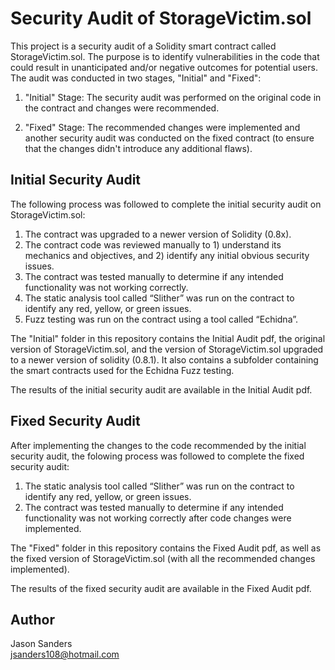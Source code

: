 # Security Audit of StorageVictim.sol

This project is a security audit of a Solidity smart contract called StorageVictim.sol. The purpose is to identify vulnerabilities in the code that could result in unanticipated and/or negative outcomes for potential users. The audit was conducted in two stages, "Initial" and "Fixed":

1) "Initial" Stage: The security audit was performed on the original code in the contract and changes were recommended.

2) "Fixed" Stage: The recommended changes were implemented and another security audit was conducted on the fixed contract (to ensure that the changes didn't introduce any additional flaws).  


## Initial Security Audit

The following process was followed to complete the initial security audit on StorageVictim.sol:

1) The contract was upgraded to a newer version of Solidity (0.8x).  
2) The contract code was reviewed manually to 1) understand its mechanics and objectives, and 2) identify any initial obvious security issues.
3) The contract was tested manually to determine if any intended functionality was not working correctly.
4) The static analysis tool called “Slither” was run on the contract to identify any red, yellow, or green issues.
5) Fuzz testing was run on the contract using a tool called “Echidna”. 

The "Initial" folder in this repository contains the Initial Audit pdf, the original version of StorageVictim.sol, and the version of StorageVictim.sol upgraded to a newer version of solidity (0.8.1). It also contains a subfolder containing the smart contracts used for the Echidna Fuzz testing.

The results of the initial security audit are available in the Initial Audit pdf. 


## Fixed Security Audit

After implementing the changes to the code recommended by the initial security audit, the folowing process was followed to complete the fixed security audit:

1) The static analysis tool called “Slither” was run on the contract to identify any red, yellow, or green issues.
2) The contract was tested manually to determine if any intended functionality was not working correctly after code changes were implemented.  

The "Fixed" folder in this repository contains the Fixed Audit pdf, as well as the fixed version of StorageVictim.sol (with all the recommended changes implemented). 

The results of the fixed security audit are available in the Fixed Audit pdf. 

## Author

Jason Sanders  
jsanders108@hotmail.com



